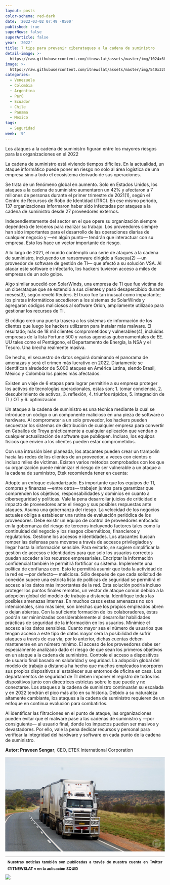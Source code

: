 ```yaml
---
layout: posts
color-schema: red-dark
date: '2022-03-02 07:49 -0500'
published: true
superNews: false
superArticle: false
year: '2022'
title: 7 tips para prevenir ciberataques a la cadena de suministro
detail-image: >-
  https://raw.githubusercontent.com/itnewslat/assets/master/img/1024x680/Transporte-g.jpg
image: >-
  https://raw.githubusercontent.com/itnewslat/assets/master/img/540x320/Transporte-p.jpg
categories:
  - Venezuela
  - Colombia
  - Argentina
  - Perú
  - Ecuador
  - Chile
  - Panama
  - Mexico
tags:
  - Seguridad
week: '9'
---
```

Los ataques a la cadena de suministro figuran entre los mayores riesgos para las organizaciones en el 2022

La cadena de suministro está viviendo tiempos difíciles. En la actualidad, un ataque informático puede poner en riesgo no solo al área logística de una empresa sino a todo el ecosistema derivado de sus operaciones.

Se trata de un fenómeno global en aumento. Solo en Estados Unidos, los ataques a la cadena de suministro aumentaron un 42% y afectaron a 7 millones de personas durante el primer trimestre de 2021(1), según el Centro de Recursos de Robo de Identidad (ITRC). En ese mismo período, 137 organizaciones informaron haber sido infectadas por ataques a la cadena de suministro desde 27 proveedores externos.

Independientemente del sector en el que opere su organización siempre dependerá de terceros para realizar su trabajo. Los proveedores siempre han sido importantes para el desarrollo de las operaciones diarias de cualquier negocio y —en algún punto— tendrán que interactuar con su empresa. Esto los hace un vector importante de riesgo.

A lo largo de 2021, el mundo contempló una serie de ataques a la cadena de suministro, incluyendo un ransomware dirigido a Kaseya(2) —un proveedor de software de gestión de TI— que afectó a su solución VSA. Al atacar este software e infectarlo, los hackers tuvieron acceso a miles de empresas de un solo golpe.

Algo similar sucedió con SolarWinds, una empresa de TI que fue víctima de un ciberataque que se extendió a sus clientes y pasó desapercibido durante meses(3), según reveló Reuters. El truco fue tan inusual como impactante; los piratas informáticos accedieron a los sistemas de SolarWinds y agregaron códigos maliciosos al software Orion, ampliamente utilizado para gestionar los recursos de TI.

El código creó una puerta trasera a los sistemas de información de los clientes que luego los hackers utilizaron para instalar más malware. El resultado; más de 18 mil clientes comprometidos y vulnerables(4), incluidas empresas de la lista Fortune 500 y varias agencias gubernamentales de EE. UU tales como el Pentágono, el Departamento de Energía, la NSA y el Tesoro. Una brecha realmente masiva.

De hecho, el secuestro de datos seguirá dominando el panorama de amenazas y será el crimen más lucrativo en 2022. Diariamente se identifican alrededor de 5.000 ataques en América Latina, siendo Brasil, México y Colombia los países más afectados.

Existen un viaje de 6 etapas para lograr permitirle a su empresa proteger los activos de tecnologías operacionales, estas son; 1. tomar conciencia, 2. descubrimiento de activos, 3. reflexión, 4. triunfos rápidos, 5. integración de TI / OT y 6. optimización.

Un ataque a la cadena de suministro es una técnica mediante la cual se introduce un código o un componente malicioso en una pieza de software o hardware. Al comprometer a un solo proveedor, los hackers pueden secuestrar los sistemas de distribución de cualquier empresa para convertir en Caballos de Troya prácticamente a cualquier aplicación que vendan o cualquier actualización de software que publiquen. Incluso, los equipos físicos que envíen a los clientes pueden estar comprometidos.

Con una intrusión bien planeada, los atacantes pueden crear un trampolín hacia las redes de los clientes de un proveedor, a veces con cientos o incluso miles de víctimas. Existen varios métodos comprobados con los que su organización puede minimizar el riesgo de ser vulnerable a un ataque a la cadena de suministro, Etek recomienda tener en cuenta:

Adopte un enfoque estandarizado. Es importante que los equipos de TI, compras y finanzas —entre otros— trabajen juntos para garantizar que comprenden los objetivos, responsabilidades y dominios en cuanto a ciberseguridad y políticas. Vale la pena desarrollar juicios de criticidad e impacto de proveedores ante el riesgo y sus posibles respuestas ante ataques.
Asuma una gobernanza del riesgo. La velocidad de los negocios actuales obliga a establecer una rutina de evaluación periódica de los proveedores. Debe existir un equipo de control de proveedores enfocado en la gobernanza del riesgo de terceros incluyendo factores tales como la continuidad del negocio y los riesgos cibernéticos, financieros y regulatorios.
Gestione los accesos e identidades. Los atacantes buscan romper las defensas para moverse a través de accesos privilegiados y llegar hasta la información sensible. Para evitarlo, se sugiere simplificar la gestión de accesos e identidades para que solo los usuarios correctos puedan acceder a los recursos empresariales. Encriptar la información confidencial también le permitirá fortificar su sistema.
Implemente una política de confianza cero. Esto le permitirá asumir que toda la actividad de la red es —por defecto— maliciosa. Sólo después de que cada solicitud de conexión supere una estricta lista de políticas de seguridad se permitirá el acceso a los datos más importantes de la red. Esta solución podría incluso proteger los puntos finales remotos, un vector de ataque común debido a la adopción global del modelo de trabajo a distancia.
Identifique todas las posibles amenazas internas. En muchos casos estas amenazas no son intencionales, sino más bien, son brechas que los propios empleados abren o dejan abiertas. Con la suficiente formación de los colaboradores, éstas podrán ser minimizadas considerablemente al desarrollar habilidades prácticas de seguridad de la información en los usuarios.
Minimice el acceso a los datos sensibles. Cuanto mayor sea el número de usuarios que tengan acceso a este tipo de datos mayor será la posibilidad de sufrir ataques a través de esa vía, por lo anterior, dichas cuentas deben mantenerse en un número mínimo. El acceso de los proveedores debe ser especialmente analizado dado el riesgo de que sean los primeros objetivos en un ataque a la cadena de suministro.
Controle el acceso a dispositivos de usuario final basado en salubridad y seguridad. La adopción global del modelo de trabajo a distancia ha hecho que muchos empleados incorporen sus propios dispositivos al establecer sus entornos de oficina en casa. Los departamentos de seguridad de TI deben imponer el registro de todos los dispositivos junto con directrices estrictas sobre lo que puede y no conectarse.
Los ataques a la cadena de suministro continuarán su escalada y en 2022 tendrán el pico más alto en su historia. Debido a su naturaleza altamente cambiante, los ataques a la cadena de suministro requieren de un enfoque en continua evolución para combatirlos.

Al identificar las filtraciones en el punto de ataque, las organizaciones pueden evitar que el malware pase a las cadenas de suministro y —por consiguiente— al usuario final, donde los impactos pueden ser masivos y devastadores. Por ello, vale la pena dedicar recursos y personal para verificar la integridad del hardware y software en cada punto de la cadena de suministro.

**Autor: Praveen Sengar**, CEO, ETEK International Corporation

![](https://raw.githubusercontent.com/itnewslat/assets/master/img/540x320/Transporte-p.jpg)

<table style="height: 42px;" width="569">
<tbody>
<tr>
<td style="text-align: justify;"><sub><strong>Nuestras noticias también son publicadas a través de nuestra cuenta en Twitter <a href="https://twitter.com/itnewslat?lang=es">@ITNEWSLAT</a> y en la aplicación <a href="https://squidapp.co/en/">SQUID</a></strong></sub></td>
</tr>
</tbody>
</table>

<img src="https://tracker.metricool.com/c3po.jpg?hash=56f88a41e39ab42c063cc51676587a04"/>